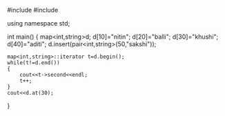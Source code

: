 #include<iostream>
#include<map>

using namespace std;

int main()
{
    map<int,string>d;
    d[10]="nitin";
    d[20]="balli";
    d[30]="khushi";
    d[40]="aditi";
    d.insert(pair<int,string>(50,"sakshi"));

    map<int,string>::iterator t=d.begin();
    while(t!=d.end())
    {
        cout<<t->second<<endl;
        t++;
    }
    cout<<d.at(30);

}
